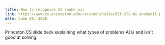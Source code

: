 ```yaml
---
title: How to recognize AI snake oil
link: https://www.cs.princeton.edu/~arvindn/talks/MIT-STS-AI-snakeoil.pdf
date: June 20, 2020
---
```


Princeton CS slide deck explaining what types of problems AI is and isn't good at solving.

